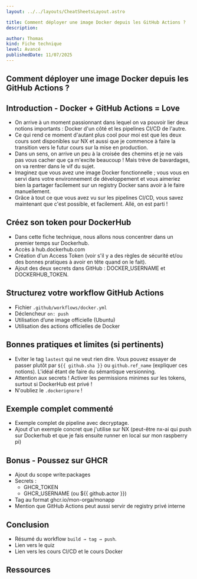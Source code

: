 ```yaml
---
layout: ../../layouts/CheatSheetsLayout.astro

title: Comment déployer une image Docker depuis les GitHub Actions ?
description: 

author: Thomas
kind: Fiche technique
level: Avancé
publishedDate: 11/07/2025
---
```


<article>

# Comment déployer une image Docker depuis les GitHub Actions ?

## Introduction - Docker + GitHub Actions = Love

- On arrive à un moment passionnant dans lequel on va pouvoir lier deux notions importants : Docker d'un côté et les pipelines CI/CD de l'autre.
- Ce qui rend ce moment d'autant plus cool pour moi est que les deux cours sont disponibles sur NX et aussi que je commence à faire la transition vers le futur cours sur la mise en production.
- Dans un sens, on arrive un peu à la croisée des chemins et je ne vais pas vous cacher que ça m'excite beaucoup ! Mais trève de bavardages, on va rentrer dans le vif du sujet.
- Imaginez que vous avez une image Docker fonctionnelle ; vous vous en servi dans votre environnement de développement et vous aimeriez bien la partager facilement sur un registry Docker sans avoir à le faire manuellement.
- Grâce à tout ce que vous avez vu sur les pipelines CI/CD, vous savez maintenant que c'est possible, et facilement. Allé, on est parti !


## Créez son token pour DockerHub

- Dans cette fiche technique, nous allons nous concentrer dans un premier temps sur Dockerhub.
- Accès à hub.dockerhub.com
- Création d'un Access Token (voir s'il y a des règles de sécurité et/ou des bonnes pratiques à avoir en tête quand on le fait).
- Ajout des deux secrets dans GitHub : DOCKER_USERNAME et DOCKERHUB_TOKEN.


## Structurez votre workflow GitHub Actions

- Fichier `.github/workflows/docker.yml`
- Déclencheur `on: push`
- Utilisation d’une image officielle (Ubuntu)
- Utilisation des actions officielles de Docker

## Bonnes pratiques et limites (si pertinents)

- Eviter le tag `lastest` qui ne veut rien dire. Vous pouvez essayer de passer plutôt par `${{ github.sha }}` ou `github.ref_name` (expliquer ces notions). L'idéal étant de faire du sémantique versionning.
- Attention aux secrets ! Activer les permissions minimes sur les tokens, surtout si DockerHub est privé !
- N'oubliez le `.dockerignore` !

## Exemple complet commenté

- Exemple complet de pipeline avec decryptage.
- Ajout d'un exemple concret que j'utilise sur NX (peut-être nx-ai qui push sur Dockerhub et que je fais ensuite runner en local sur mon raspberry pi)

## Bonus - Poussez sur GHCR

- Ajout du scope write:packages
- Secrets :
    - GHCR_TOKEN
    - GHCR_USERNAME (ou ${{ github.actor }})
- Tag au format ghcr.io/mon-orga/monapp
- Mention que GitHub Actions peut aussi servir de registry privé interne

## Conclusion

- Résumé du workflow `build → tag → push`.
- Lien vers le quiz
- Lien vers les cours CI/CD et le cours Docker

## Ressources

</article>
